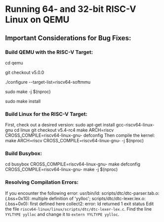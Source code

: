 # Running 64- and 32-bit RISC-V Linux on QEMU

## Important Considerations for Bug Fixes:

### Build QEMU with the RISC-V Target:
cd qemu

git checkout v5.0.0

./configure --target-list=riscv64-softmmu

sudo make -j $(nproc)

sudo make install

### Build Linux for the RISC-V Target:
First, check out a desired version:
sudo apt-get install gcc-riscv64-linux-gnu
cd linux
git checkout v5.4-rc4
make ARCH=riscv CROSS_COMPILE=riscv64-linux-gnu- defconfig
Then compile the kernel:
make ARCH=riscv CROSS_COMPILE=riscv64-linux-gnu- -j $(nproc)

### Build Busybox:
cd busybox
CROSS_COMPILE=riscv64-linux-gnu- make defconfig
CROSS_COMPILE=riscv64-linux-gnu- make -j $(nproc)

### Resolving Compilation Errors:
If you encounter the following error:
usr/bin/ld: scripts/dtc/dtc-parser.tab.o:(.bss+0x10): multiple definition of 'yylloc'; scripts/dtc/dtc-lexer.lex.o:(.bss+0x0): first defined here
collect2: error: ld returned 1 exit status
Edit the file `riscv64-linux/linux/scripts/dtc/dtc-lexer-lex.c`. Find the line `YYLTYPE yylloc` and change it to `extern YYLTYPE yylloc`.
